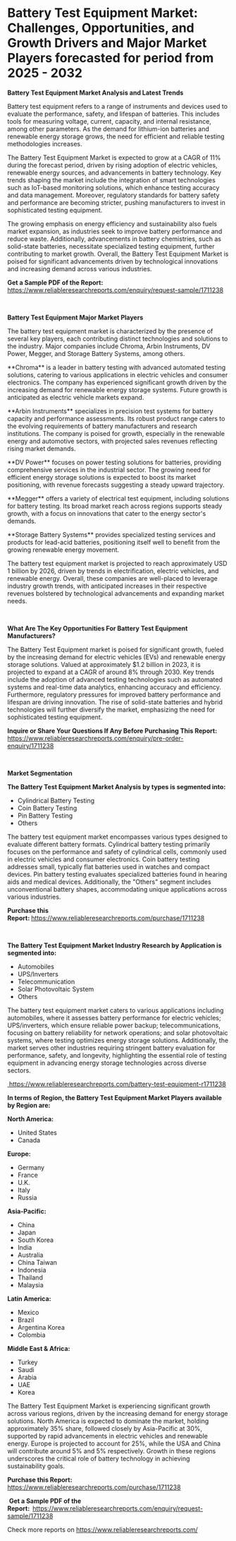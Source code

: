 <p><h1>Battery Test Equipment Market: Challenges, Opportunities, and Growth Drivers and Major Market Players forecasted for period from 2025 - 2032</h1></p><p><strong>Battery Test Equipment Market Analysis and Latest Trends</strong></p>
<p><p>Battery test equipment refers to a range of instruments and devices used to evaluate the performance, safety, and lifespan of batteries. This includes tools for measuring voltage, current, capacity, and internal resistance, among other parameters. As the demand for lithium-ion batteries and renewable energy storage grows, the need for efficient and reliable testing methodologies increases. </p><p>The Battery Test Equipment Market is expected to grow at a CAGR of 11% during the forecast period, driven by rising adoption of electric vehicles, renewable energy sources, and advancements in battery technology. Key trends shaping the market include the integration of smart technologies such as IoT-based monitoring solutions, which enhance testing accuracy and data management. Moreover, regulatory standards for battery safety and performance are becoming stricter, pushing manufacturers to invest in sophisticated testing equipment.</p><p>The growing emphasis on energy efficiency and sustainability also fuels market expansion, as industries seek to improve battery performance and reduce waste. Additionally, advancements in battery chemistries, such as solid-state batteries, necessitate specialized testing equipment, further contributing to market growth. Overall, the Battery Test Equipment Market is poised for significant advancements driven by technological innovations and increasing demand across various industries.</p></p>
<p><strong>Get a Sample PDF of the Report:&nbsp;</strong> <a href="https://www.reliableresearchreports.com/enquiry/request-sample/1711238?utm_campaign=3054&utm_medium=2&utm_source=Github&utm_content=ia&utm_term=11042025&utm_id=battery-test-equipment">https://www.reliableresearchreports.com/enquiry/request-sample/1711238</a></p>
<p>&nbsp;</p>
<p><strong>Battery Test Equipment Major Market Players</strong></p>
<p><p>The battery test equipment market is characterized by the presence of several key players, each contributing distinct technologies and solutions to the industry. Major companies include Chroma, Arbin Instruments, DV Power, Megger, and Storage Battery Systems, among others. </p><p>**Chroma** is a leader in battery testing with advanced automated testing solutions, catering to various applications in electric vehicles and consumer electronics. The company has experienced significant growth driven by the increasing demand for renewable energy storage systems. Future growth is anticipated as electric vehicle markets expand.</p><p>**Arbin Instruments** specializes in precision test systems for battery capacity and performance assessments. Its robust product range caters to the evolving requirements of battery manufacturers and research institutions. The company is poised for growth, especially in the renewable energy and automotive sectors, with projected sales revenues reflecting rising market demands.</p><p>**DV Power** focuses on power testing solutions for batteries, providing comprehensive services in the industrial sector. The growing need for efficient energy storage solutions is expected to boost its market positioning, with revenue forecasts suggesting a steady upward trajectory.</p><p>**Megger** offers a variety of electrical test equipment, including solutions for battery testing. Its broad market reach across regions supports steady growth, with a focus on innovations that cater to the energy sector's demands.</p><p>**Storage Battery Systems** provides specialized testing services and products for lead-acid batteries, positioning itself well to benefit from the growing renewable energy movement. </p><p>The battery test equipment market is projected to reach approximately USD 1 billion by 2026, driven by trends in electrification, electric vehicles, and renewable energy. Overall, these companies are well-placed to leverage industry growth trends, with anticipated increases in their respective revenues bolstered by technological advancements and expanding market needs.</p></p>
<p>&nbsp;</p>
<p><strong>What Are The Key Opportunities For Battery Test Equipment Manufacturers?</strong></p>
<p><p>The Battery Test Equipment market is poised for significant growth, fueled by the increasing demand for electric vehicles (EVs) and renewable energy storage solutions. Valued at approximately $1.2 billion in 2023, it is projected to expand at a CAGR of around 8% through 2030. Key trends include the adoption of advanced testing technologies such as automated systems and real-time data analytics, enhancing accuracy and efficiency. Furthermore, regulatory pressures for improved battery performance and lifespan are driving innovation. The rise of solid-state batteries and hybrid technologies will further diversify the market, emphasizing the need for sophisticated testing equipment.</p></p>
<p><strong>Inquire or Share Your Questions If Any Before Purchasing This Report:</strong> <a href="https://www.reliableresearchreports.com/enquiry/pre-order-enquiry/1711238?utm_campaign=3054&utm_medium=2&utm_source=Github&utm_content=ia&utm_term=11042025&utm_id=battery-test-equipment">https://www.reliableresearchreports.com/enquiry/pre-order-enquiry/1711238</a></p>
<p>&nbsp;</p>
<p><strong>Market Segmentation</strong></p>
<p><strong>The Battery Test Equipment Market Analysis by types is segmented into:</strong></p>
<p><ul><li>Cylindrical Battery Testing</li><li>Coin Battery Testing</li><li>Pin Battery Testing</li><li>Others</li></ul></p>
<p><p>The battery test equipment market encompasses various types designed to evaluate different battery formats. Cylindrical battery testing primarily focuses on the performance and safety of cylindrical cells, commonly used in electric vehicles and consumer electronics. Coin battery testing addresses small, typically flat batteries used in watches and compact devices. Pin battery testing evaluates specialized batteries found in hearing aids and medical devices. Additionally, the "Others" segment includes unconventional battery shapes, accommodating unique applications across various industries.</p></p>
<p><strong>Purchase this Report:&nbsp;</strong><a href="https://www.reliableresearchreports.com/purchase/1711238?utm_campaign=3054&utm_medium=2&utm_source=Github&utm_content=ia&utm_term=11042025&utm_id=battery-test-equipment">https://www.reliableresearchreports.com/purchase/1711238</a></p>
<p>&nbsp;</p>
<p><strong>The Battery Test Equipment Market Industry Research by Application is segmented into:</strong></p>
<p><ul><li>Automobiles</li><li>UPS/Inverters</li><li>Telecommunication</li><li>Solar Photovoltaic System</li><li>Others</li></ul></p>
<p><p>The battery test equipment market caters to various applications including automobiles, where it assesses battery performance for electric vehicles; UPS/inverters, which ensure reliable power backup; telecommunications, focusing on battery reliability for network operations; and solar photovoltaic systems, where testing optimizes energy storage solutions. Additionally, the market serves other industries requiring stringent battery evaluation for performance, safety, and longevity, highlighting the essential role of testing equipment in advancing energy storage technologies across diverse sectors.</p></p>
<p><a href="https://www.reliableresearchreports.com/battery-test-equipment-r1711238?utm_campaign=3054&utm_medium=2&utm_source=Github&utm_content=ia&utm_term=11042025&utm_id=battery-test-equipment">&nbsp;https://www.reliableresearchreports.com/battery-test-equipment-r1711238</a></p>
<p><strong>In terms of Region, the Battery Test Equipment Market Players available by Region are:</strong></p>
<p>
    <p> <strong> North America: </strong>
        <ul>
            <li>United States</li>
            <li>Canada</li>
        </ul>
        </p> 
    <p> <strong> Europe: </strong>
        <ul>
            <li>Germany</li>
            <li>France</li>
            <li>U.K.</li>
            <li>Italy</li>
            <li>Russia</li>
        </ul>
        </p> 
    <p> <strong> Asia-Pacific: </strong>
        <ul>
            <li>China</li>
            <li>Japan</li>
            <li>South Korea</li>
            <li>India</li>
            <li>Australia</li>
            <li>China Taiwan</li>
            <li>Indonesia</li>
            <li>Thailand</li>
            <li>Malaysia</li>
        </ul>
        </p> 
    <p> <strong> Latin America: </strong>
        <ul>
            <li>Mexico</li>
            <li>Brazil</li>
            <li>Argentina Korea</li>
            <li>Colombia</li>
        </ul>
        </p> 
    <p> <strong> Middle East & Africa: </strong>
        <ul>
            <li>Turkey</li>
            <li>Saudi</li>
            <li>Arabia</li>
            <li>UAE</li>
            <li>Korea</li>
        </ul>
    </p>
    </p>
<p><p>The Battery Test Equipment Market is experiencing significant growth across various regions, driven by the increasing demand for energy storage solutions. North America is expected to dominate the market, holding approximately 35% share, followed closely by Asia-Pacific at 30%, supported by rapid advancements in electric vehicles and renewable energy. Europe is projected to account for 25%, while the USA and China will contribute around 5% and 5% respectively. Growth in these regions underscores the critical role of battery technology in achieving sustainability goals.</p></p>
<p><strong>Purchase this Report: </strong><a href="https://www.reliableresearchreports.com/purchase/1711238?utm_campaign=3054&utm_medium=2&utm_source=Github&utm_content=ia&utm_term=11042025&utm_id=battery-test-equipment">https://www.reliableresearchreports.com/purchase/1711238</a></p>
<p>&nbsp;<strong>Get a Sample PDF of the Report:&nbsp;&nbsp;</strong><a href="https://www.reliableresearchreports.com/enquiry/request-sample/1711238?utm_campaign=3054&utm_medium=2&utm_source=Github&utm_content=ia&utm_term=11042025&utm_id=battery-test-equipment">https://www.reliableresearchreports.com/enquiry/request-sample/1711238</a></p>
<p><strong></strong></p>
<p>Check more reports on <a href="https://www.reliableresearchreports.com/?utm_campaign=3054&utm_medium=2&utm_source=Github&utm_content=ia&utm_term=11042025&utm_id=battery-test-equipment">https://www.reliableresearchreports.com/</a></p>